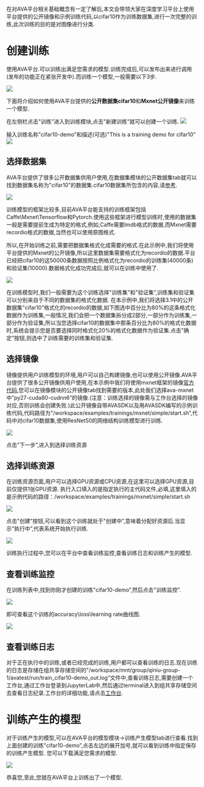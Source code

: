 
在对AVA平台相关基础概念有一定了解后,本文会带领大家在深度学习平台上使用平台提供的公开镜像和示例训练代码,以cifar10作为训练数据集,进行一次完整的训练,此次训练的目的是对图像进行分类.

# 创建训练
使用AVA平台.可以训练出满足您需求的模型.训练完成后,可以发布出来进行调用(发布的功能正在紧张开发中).而训练一个模型,一般需要以下3步.

![](https://odum9helk.qnssl.com/FoEs6CA_liRbj8CfNnkP5cIzCOjz)

下面将介绍如何使用AVA平台提供的**公开数据集cifar10**和**Mxnet公开镜像**来训练一个模型.

在左侧栏点击"训练”进入到训练模块,点击"新建训练”就可以创建一个训练.
![](https://odum9helk.qnssl.com/FkBimb6lcCo0I282n7hyFeKl4UYN?imageView2/2/w/800/)

输入训练名称"cifar10-demo”和描述(可选)"This is a training demo for cifar10”
![](https://odum9helk.qnssl.com/Fv200mjkaIcY8SNtfzm_49Br_deT?imageView2/2/w/800/)

## 选择数据集
AVA平台提供了很多公开数据集供用户使用,在数据集模块的公开数据集tab就可以找到数据集名称为"cifar10”的数据集.cifar10数据集所包含的内容,请[参考](https://www.cs.toronto.edu/~kriz/cifar.html).

![](https://odum9helk.qnssl.com/FvzOzoBXVFZl5FC-GmZ53PBrU9g0?imageView2/2/w/800/)

训练模型的框架比较多,目前AVA平台能支持的训练框架包括Caffe\Mxnet\Tensorflow和Pytorch.使用这些框架进行模型训练时,使用的数据集一般是需要提前生成为特定的格式,例如,Caffe需要lmdb格式的数据,而Mxnet需要recordio格式的数据,当然也可以使用原图格式.

所以,在开始训练之前,需要把数据集格式化成需要的格式.在此示例中,我们将使用平台提供的Mxnet的公开镜像,所以这里数据集需要格式化为recordio的数据.平台已经把cifar10的这50000条数据按照比例格式化为recordio的训练集(40000条)和验证集(10000).数据格式化成功完成后,就可以在训练中使用了.

![](https://odum9helk.qnssl.com/Fq1kt6UtwTvME4CT7QxoUgG-cQfR?imageView2/2/w/800/)

在训练模型时,我们一般需要为这个训练选择"训练集”和"验证集”,训练集和验证集可以分别来自于不同的数据集的格式化数据.
在本示例中,我们将选择3.1中的公开数据集"cifar10”格式化的recordio的数据,如下图选中百分比为80%的这条格式化数据作为训练集,一般情况,我们会把一个数据集拆分成2部分,一部分作为训练集,一部分作为验证集,所以当您选择cifar10的数据集中那条百分比为80%的格式化数据时,系统会提示您是否要选择同时格式化20%的格式化数据作为验证集.点击"确定”按钮,则选中了训练需要的训练集和验证集.


## 选择镜像
镜像提供用户训练模型的环境,用户可以自己构建镜像,也可以使用公开镜像.AVA平台提供了很多公开镜像供用户使用,在本示例中我们将使用mxnet框架的镜像[官方代码](https://github.com/apache/incubator-mxnet/tree/master/example/image-classification),您可以在镜像模块的公开镜像tab找到需要的版本,此处我们选择ava-mxnet中”py27-cuda80-cudnn6”的镜像.(注意：训练选择的镜像需与工作台选择的镜像对应,否则训练会创建失败.)此公开镜像自带AVASDK以及用AVASDK编写的示例训练代码,代码路径为"/workspace/examples/trainings/mxnet/simple/start.sh”,代码中对cifar10数据集,使用ResNet50的网络结构训练模型进行训练.

![](http://panlpal4z.bkt.clouddn.com/%E9%95%9C%E5%83%8F.png?imageView2/2/w/800/)

点击"下一步”,进入到选择训练资源

## 选择训练资源
在训练资源页面,用户可以选择GPU资源或CPU资源,在这里可以选择GPU资源,目前仅提供1张GPU资源.
执行入口填入的是指定执行的主代码文件,必填,这里填入的是示例代码的路径：/workspace/examples/trainings/mxnet/simple/start.sh

![](https://odum9helk.qnssl.com/FhpRjNFJKdi9WU794bvZe3Gror_h?imageView2/2/w/800)

点击"创建”按钮,可以看到这个训练就处于"创建中”,意味着分配好资源后.当显示"执行中”,代表系统开始执行训练.

![](https://odum9helk.qnssl.com/FgnvPp0xE3mnS3zCDqEAqLjMCmfa?imageView2/2/w/800)

训练执行过程中,您可以在平台中查看训练监控,查看训练日志和训练产生的模型.

## 查看训练监控
在训练列表中,找到你刚才创建的训练"cifar10-demo”,然后点击"训练监控”.

![](https://odum9helk.qnssl.com/FrWT7HSHF8_15fZfyi2DJEq_KNSl?imageView2/2/w/800)

即可查看这个训练的accuracy\loss\learning rate曲线图.

![](https://odum9helk.qnssl.com/FmeAaR6PeHktOa8KqhbOPn9Blx3E?imageView2/2/w/800)

## 查看训练日志
对于正在执行中的训练,或者已经完成的训练,用户都可以查看训练的日志.现在训练的日志是存储在组共享存储空间的"/workspace/mnt/group/qiniu-group-1/avatest/run/train_cifar10-demo_out.log”文件中,查看训练日志,需要创建一个工作台,通过工作台登录到JupyterLab中,然后通过terminal进入到组共享存储空间去查看日志纪录.工作台的详细功能,请点击[工作台](https://developer.qiniu.io/ava/manual/4479/workspace).


# 训练产生的模型
对于训练产生的模型,可以在AVA平台的模型模块->训练产生模型tab进行查看.找到上面创建的训练"cifar10-demo”,点击左边的展开加号,就可以看到训练中指定保存的训练产生模型.
您可以下载满足您需求的模型.

![](https://odum9helk.qnssl.com/FgCh5xBtPChY2Swl5lDGF0SMkbsC?imageView2/2/w/800)

恭喜您,至此,您就在AVA平台上训练出了一个模型.



